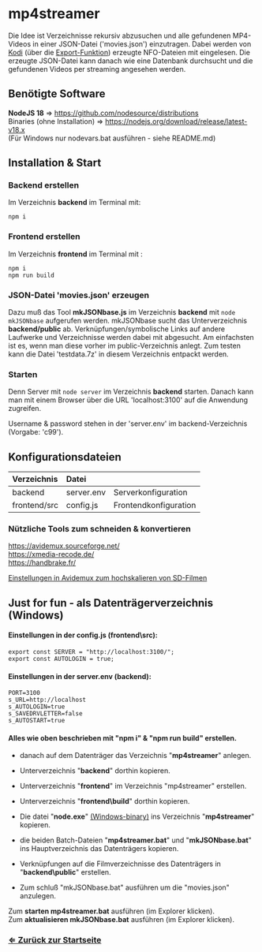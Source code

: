 # mp4streamer
Die Idee ist Verzeichnisse rekursiv abzusuchen und alle gefundenen MP4-Videos in einer JSON-Datei ('movies.json') einzutragen. Dabei werden von [Kodi](https://kodi.tv/) (über die [Export-Funktion](https://kodi.wiki/view/Import-export_library/Video)) erzeugte NFO-Dateien mit eingelesen. Die erzeugte JSON-Datei kann danach wie eine Datenbank durchsucht und die gefundenen Videos per streaming angesehen werden. 

## Benötigte Software
**NodeJS 18** => https://github.com/nodesource/distributions \
Binaries (ohne Installation) => https://nodejs.org/download/release/latest-v18.x \
(Für Windows nur nodevars.bat ausführen - siehe README.md)

## Installation & Start
### Backend erstellen
Im Verzeichnis **backend** im Terminal mit:
```
npm i
```
### Frontend erstellen
Im Verzeichnis **frontend** im Terminal mit :
```
npm i
npm run build
```
### JSON-Datei 'movies.json' erzeugen
Dazu muß das Tool **mkJSONbase.js** im Verzeichnis **backend** mit `node mkJSONbase` aufgerufen werden. mkJSONbase sucht das Unterverzeichnis **backend/public** ab. Verknüpfungen/symbolische Links auf andere Laufwerke und Verzeichnisse werden dabei mit abgesucht. Am einfachsten ist es, wenn man diese vorher im public-Verzeichnis anlegt.
Zum testen kann die Datei 'testdata.7z' in diesem Verzeichnis entpackt werden.

### Starten
Denn Server mit `node server` im Verzeichnis **backend** starten.
Danach kann man mit einem Browser über die URL 'localhost:3100'
auf die Anwendung zugreifen.

Username & password stehen in der 'server.env' im backend-Verzeichnis (Vorgabe: 'c99').
## Konfigurationsdateien
| Verzeichnis  |Datei   |   |
| :------------ | :------------ | :------------ |
|  backend | server.env  | Serverkonfiguration
|  frontend/src | config.js | Frontendkonfiguration

### Nützliche Tools zum schneiden & konvertieren
https://avidemux.sourceforge.net/ \
https://xmedia-recode.de/ \
https://handbrake.fr/ 

[Einstellungen in Avidemux zum hochskalieren von SD-Filmen](https://github.com/GreenBerrys/GreenBerrys.github.io/tree/master/xAvidemuxCFG/)


## Just for fun - als Datenträgerverzeichnis (Windows)

#### Einstellungen in der config.js (frontend\src):
```
export const SERVER = "http://localhost:3100/";
export const AUTOLOGIN = true;
```
#### Einstellungen in der **server.env** (backend):
```
PORT=3100
s_URL=http://localhost
s_AUTOLOGIN=true
s_SAVEDRVLETTER=false
s_AUTOSTART=true
```
#### Alles wie oben beschrieben mit "npm i" & "npm run build" erstellen.

- danach auf dem Datenträger das Verzeichnis "**mp4streamer**" anlegen.
- Unterverzeichnis "**backend**" dorthin kopieren.
- Unterverzeichnis "**frontend**" im Verzeichnis "mp4streamer" erstellen.
- Unterverzeichnis "**frontend\build**" dorthin kopieren.
- Die datei "**node.exe**" [(Windows-binary)](https://nodejs.org/download/release/latest-v18.x ) ins Verzeichnis "**mp4streamer**" kopieren.
- die beiden Batch-Dateien "**mp4streamer.bat**" und "**mkJSONbase.bat**"
  ins Hauptverzeichnis das Datenträgers kopieren.

- Verknüpfungen auf die Filmverzeichnisse des Datenträgers
  in "**backend\public**" erstellen.
	
- Zum schluß "mkJSONbase.bat" ausführen um die "movies.json" anzulegen.

Zum **starten mp4streamer.bat** ausführen (im Explorer klicken). \
Zum **aktualisieren mkJSONbase.bat** ausführen (im Explorer klicken).

### [&lArr;&nbsp;Zur&uuml;ck zur Startseite](http://greenberrys.github.io)

